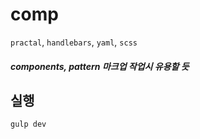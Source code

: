 # comp

`practal`, `handlebars`, `yaml`, `scss`
 
##### components, pattern 마크업 작업시 유용할 듯

## 실행

```bash
gulp dev
```
